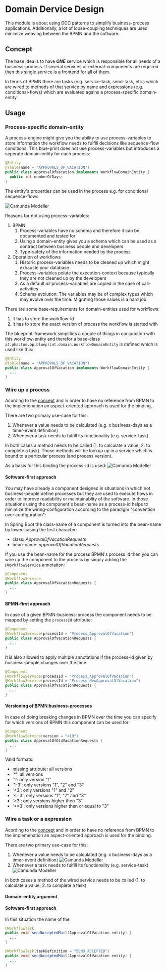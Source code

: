 # Domain Dervice Design

This module is about using DDD patterns to simplify business-process applications. Additionally, a lot of loose-coupling techniques are used minimize weaving between the BPMN and the software.

## Concept

The base idea is to have ***ONE*** service which is responsible for all needs of a business-process. If several services or external-components are required then this single service is a frontend for all of them.

In terms of BPMN there are tasks (e.g. service-task, send-task, etc.) which are wired to methods of that service by name and expressions (e.g. conditional-flows) which are evaluated agains a process-specific domain-entity.

## Usage

### Process-specific domain-entity

A process-engine might give you the ability to use process-variables to store information the workflow needs to fulfill decisions like sequence-flow conditions. This blue-print does not use process-variables but introduces a seperate domain-entity for each process:

```java
@Entity
@Table(name = "APPROVALS_OF_VACATION")
public class ApprovalOfVacation implements WorkflowDomainEntity {
  public int numberOfDays;
}
```

The entity's properties can be used in the process e.g. for conditional sequence-flows:

![Camunda Modeller](./readme/expression_propertiespanel.png)

Reasons for not using process-variables:

1. BPMN
   1. Process-variables have no schema and therefore it can be documented and tested for
   1. Using a domain-entity gives you a schema which can be used as a contract between business people and developers
   1. Type-safety of the information needed by the process
1. Operation of workflows
   1. Historic process-variables needs to be cleaned up which might exhauste your database
   1. Process-variables polute the execution-context because typically they are not cleaned up by the developers
   1. As a default *all* process-variables are copied in the case of call-activities
   1. Schema evolution: The variables may be of complex types which may evolve over the time. Migrating those values is a hard job. 

There are some base-requirements for domain-entities used for workflows:

1. It has to store the workflow-id
1. It has to store the exact version of process the workflow is started with

The blueprint-framework simplifies a couple of things in conjunction with this workflow-entity and therefor a base-class `at.phactum.bp.blueprint.domain.WorkflowDomainEntity` is defined which is used like this:

```java
@Entity
@Table(name = "APPROVALS_OF_VACATION")
public class ApprovalOfVacation implements WorkflowDomainEntity {
  ...
}
```

### Wire up a process

Acording to the [concept](#Concept) and in order to have no reference from BPMN to the implemenation an aspect-oriented approach is used for the binding.

There are two primary use-case for this:
1. Whenever a value needs to be calculated (e.g. x business-days as a timer-event definition)
1. Whenever a task needs to fulfill its functionality (e.g. service-task)

In both cases a method needs to be called (1. to calculate a value; 2. to complete a task). Those methods will be lookup up in a service which is bound to a particular process (and process version).

As a basis for this binding the process-id is used:
![Camunda Modeller](./readme/process_propertiespanel.png)

#### Software-first approach

You may have already a component designed in situations in which not business-people define processes but they are used to execute flows in order to improve readability or maintainablity of the software. In those situations using the component's bean-name as a process-id helps to minimize the wiring-configuration according to the paradigm "convention over configuration":

In Spring Boot the class-name of a component is turned into the bean-name by lower-casing the first character:

* class: *ApprovalOfVacationRequests*
* bean-name: *approvalOfVacationRequests*

If you use the bean-name for the process BPMN's process id then you can wire up the component to the process by simply adding the `@WorkflowService` annotation: 

```java
@Component
@WorkflowService
public class ApprovalOfVacationRequests {
  ...
}
```

#### BPMN-first approach

In case of a given BPMN-business-process the component needs to be mapped by setting the `processId` attribute:

```java
@Component
@WorkflowService(processId = "Process_ApprovalOfVacation")
public class ApprovalOfVacationRequests {
  ...
}
```

It is also allowed to apply multiple annotations if the process-id given by business-people changes over the time:

```java
@Component
@WorkflowService(processId = "Process_ApprovalOfVacation")
@WorkflowService(processId = "Process_NewApprovalOfVacation")
public class ApprovalOfVacationRequests {
  ...
}
```

#### Versioning of BPMN business-processes

In case of doing breaking changes in BPMN over the time you can specify for which versions of BPMN this component can be used for:

```java
@Component
@WorkflowService(version = "<10")
public class ApprovalOfOldVacationRequests {
  ...
}
```

Valid formats:
* missing attribute: all versions
* '*': all versions
* '1': only version "1"
* '1-3': only versions "1", "2" and "3"
* '<3': only versions "1" and "2"
* '<=3': only versions "1", "2" and "3"
* '>3': only versions higher then "3"
* '>=3': only versions higher then or equal to "3"

### Wire a task or a expression

Acording to the [concept](#Concept) and in order to have no reference from BPMN to the implemenation an aspect-oriented approach is used for the binding.

There are two primary use-case for this:
1. Whenever a value needs to be calculated (e.g. x business-days as a timer-event definition) ![Camunda Modeller](./readme/timer_propertiespanel.png)
1. Whenever a task needs to fulfill its functionality (e.g. service-task) ![Camunda Modeller](./readme/task_propertiespanel.png)

In both cases a method of the wired service needs to be called (1. to calculate a value; 2. to complete a task)

#### Domain-entity argument


#### Software-first approach

In this situation the name of the  

```java
@WorkflowTask
public void sendAcceptedMail(ApprovalOfVacation entity) {
  ...
}
```

```java
@WorkflowTask(taskDefinition = "SEND_ACCEPTED")
public void sendAcceptedMail(ApprovalOfVacation entity) {
  ...
}
```
